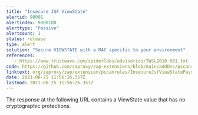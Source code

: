 ```yaml
---
title: "Insecure JSF ViewState"
alertid: 90001
alertindex: 9000100
alerttype: "Passive"
alertcount: 1
status: release
type: alert
solution: "Secure VIEWSTATE with a MAC specific to your environment"
references:
   - https://www.trustwave.com/spiderlabs/advisories/TWSL2010-001.txt
code: https://github.com/zaproxy/zap-extensions/blob/main/addOns/pscanrules/src/main/java/org/zaproxy/zap/extension/pscanrules/InsecureJsfViewStatePassiveScanRule.java
linktext: org/zaproxy/zap/extension/pscanrules/InsecureJsfViewStatePassiveScanRule.java
date: 2021-08-25 11:56:26.357Z
lastmod: 2021-08-25 11:56:26.357Z
---
```

The response at the following URL contains a ViewState value that has no cryptographic protections.
